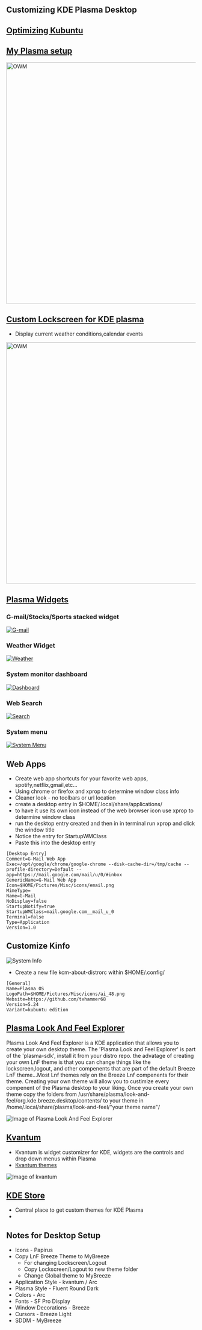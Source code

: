 ## Customizing KDE Plasma Desktop
## [Optimizing Kubuntu](kubuntu.md)<br>
## [My Plasma setup](https://txhammer68.github.io/docs/slides.html)

<picture>
  <img alt="OWM" src="desktop.png" width="640">
</picture>
<br>

## [Custom Lockscreen for KDE plasma](lockscreen.md) <br>
* Display current weather conditions,calendar events <br>

<picture>
  <img alt="OWM" src="lockscreen-win10.png" width="640">
</picture>
<br>

## [Plasma Widgets](https://github.com/txhammer68/qml#misc-kde-5-plasma-qml-widgets)
### G-mail/Stocks/Sports stacked widget
[![G-mail](images/gmail.png)](https://downgit.github.io/#/home?url=https://github.com/txhammer68/qml/blob/master/G-Mail.zip)
### Weather Widget
[![Weather](images/weather.png)](https://downgit.github.io/#/home?url=https://github.com/txhammer68/qml/blob/master/DarkSky.zip)
### System monitor dashboard
[![Dashboard](images/dashboard.png)](https://downgit.github.io/#/home?url=https://github.com/txhammer68/qml/blob/master/SystemDashboard.zip)
### Web Search
[![Search](images/search.png)](https://downgit.github.io/#/home?url=https://github.com/txhammer68/qml/blob/master/org.kde.search.zip)
### System menu
[![System Menu](images/system-menu.png)](https://downgit.github.io/#/home?url=https://github.com/txhammer68/qml/blob/master/system-menu.zip)
## Web Apps
* Create web app shortcuts for your favorite web apps, spotify,netflix,gmail,etc...
* Using chrome or firefox and xprop to determine window class info
* Cleaner look  - no toolbars or url location
* create a desktop entry in $HOME/.local/share/applications/
* to have it use its own icon instead of the web browser icon use xprop to determine window class
* run the desktop entry created and then in in terminal run xprop and click the window title
* Notice the entry for StartupWMClass
* Paste this into the desktop entry
```
[Desktop Entry]
Comment=G-Mail Web App
Exec=/opt/google/chrome/google-chrome --disk-cache-dir=/tmp/cache --profile-directory=Default --app=https://mail.google.com/mail/u/0/#inbox
GenericName=G-Mail Web App
Icon=$HOME/Pictures/Misc/icons/email.png
MimeType=
Name=G-Mail
NoDisplay=false
StartupNotify=true
StartupWMClass=mail.google.com__mail_u_0
Terminal=false
Type=Application
Version=1.0
```
## Customize Kinfo
![System Info](images/system.png)
* Create a new file kcm-about-distrorc within $HOME/.config/
```
[General]
Name=Plasma OS
LogoPath=$HOME/Pictures/Misc/icons/ai_48.png
Website=https://github.com/txhammer68
Version=5.24
Variant=kubuntu edition
```

## [Plasma Look And Feel Explorer](https://userbase.kde.org/Plasma/Create_a_Look_and_Feel_Package)
  Plasma Look And Feel Explorer is a KDE application that allows you to create your own desktop theme.
  The 'Plasma Look and Feel Explorer' is part of the 'plasma-sdk', install it from your distro repo.
  the advatage of creating your own LnF theme is that you can change things like the lockscreen,logout, 
  and other compenents that are part of the default Breeze LnF theme...Most Lnf themes rely on the Breeze Lnf compenents 
  for their theme. Creating your own theme will allow you to custimize every compenent of the Plasma desktop to your liking.
  Once you create your own theme copy the folders from /usr/share/plasma/look-and-feel/org.kde.breeze.desktop/contents/ 
  to your theme in /home/.local/share/plasma/look-and-feel/"your theme name"/
 
  ![Image of Plasma Look And Feel Explorer](https://i.imgur.com/yPkUl3M.png)


## [Kvantum](https://github.com/tsujan/Kvantum/tree/master/Kvantum) 
* Kvantum is widget customizer for KDE, widgets are the controls and drop down menus within Plasma
* [Kvantum themes](https://store.kde.org/browse/cat/123/order/latest/) 

![Image of kvantum](https://github.com/tsujan/Kvantum/raw/master/Kvantum/screenshots/Default.png?raw=true)

## [KDE Store](https://store.kde.org/browse/cat/) 
* Central place to get custom themes for KDE Plasma
* 
## Notes for Desktop Setup
* Icons - Papirus
* Copy LnF Breeze Theme to MyBreeze
  * For changing Lockscreen/Logout
  * Copy Lockscreen/Logout to new theme folder
  * Change Global theme to MyBreeze
* Application Style - kvantum / Arc
* Plasma Style - Fluent Round Dark
* Colors - Arc
* Fonts - SF Pro Display
* Window Decorations  - Breeze
* Cursors - Breeze Light
* SDDM - MyBreeze
<br>
